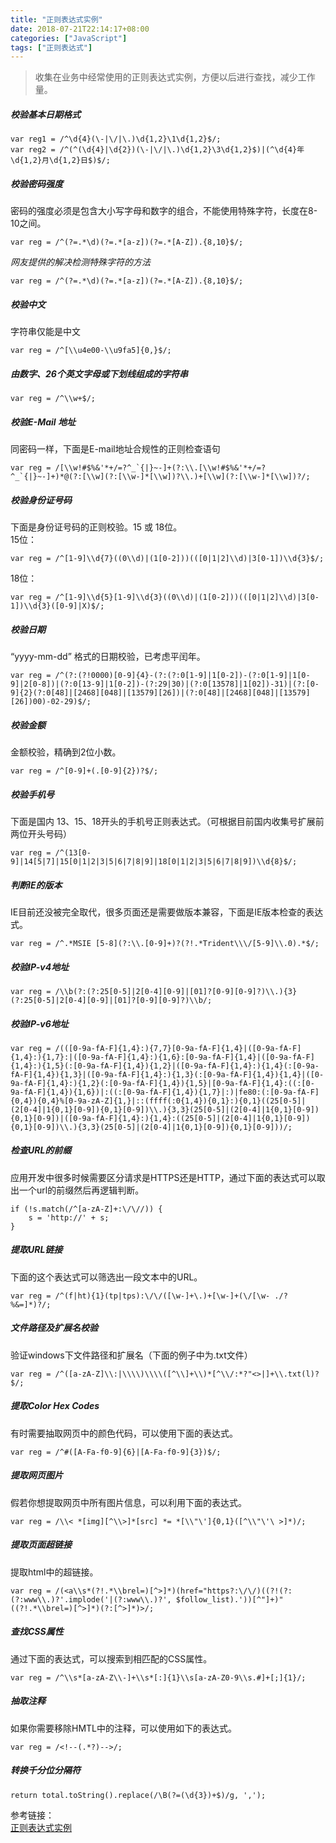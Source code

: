 ```yaml
---
title: "正则表达式实例"
date: 2018-07-21T22:14:17+08:00
categories: ["JavaScript"]
tags: ["正则表达式"]
---
```

> 收集在业务中经常使用的正则表达式实例，方便以后进行查找，减少工作量。

##### 校验基本日期格式
```
var reg1 = /^\d{4}(\-|\/|\.)\d{1,2}\1\d{1,2}$/;
var reg2 = /^(^(\d{4}|\d{2})(\-|\/|\.)\d{1,2}\3\d{1,2}$)|(^\d{4}年\d{1,2}月\d{1,2}日$)$/;
```
##### 校验密码强度
密码的强度必须是包含大小写字母和数字的组合，不能使用特殊字符，长度在8-10之间。
```
var reg = /^(?=.*\d)(?=.*[a-z])(?=.*[A-Z]).{8,10}$/;
```
*网友提供的解决检测特殊字符的方法*
```
var reg = /^(?=.*\d)(?=.*[a-z])(?=.*[A-Z]).{8,10}$/;
```
##### 校验中文
字符串仅能是中文
```
var reg = /^[\\u4e00-\\u9fa5]{0,}$/;
```
##### 由数字、26个英文字母或下划线组成的字符串
```
var reg = /^\\w+$/;
```
##### 校验E-Mail 地址
同密码一样，下面是E-mail地址合规性的正则检查语句
```
var reg = /[\\w!#$%&'*+/=?^_`{|}~-]+(?:\\.[\\w!#$%&'*+/=?^_`{|}~-]+)*@(?:[\\w](?:[\\w-]*[\\w])?\\.)+[\\w](?:[\\w-]*[\\w])?/;
```
##### 校验身份证号码
下面是身份证号码的正则校验。15 或 18位。  
15位：
```
var reg = /^[1-9]\\d{7}((0\\d)|(1[0-2]))(([0|1|2]\\d)|3[0-1])\\d{3}$/;
```
18位：
```
var reg = /^[1-9]\\d{5}[1-9]\\d{3}((0\\d)|(1[0-2]))(([0|1|2]\\d)|3[0-1])\\d{3}([0-9]|X)$/;
```
##### 校验日期
“yyyy-mm-dd” 格式的日期校验，已考虑平闰年。
```
var reg = /^(?:(?!0000)[0-9]{4}-(?:(?:0[1-9]|1[0-2])-(?:0[1-9]|1[0-9]|2[0-8])|(?:0[13-9]|1[0-2])-(?:29|30)|(?:0[13578]|1[02])-31)|(?:[0-9]{2}(?:0[48]|[2468][048]|[13579][26])|(?:0[48]|[2468][048]|[13579][26])00)-02-29)$/;
```
##### 校验金额
金额校验，精确到2位小数。
```
var reg = /^[0-9]+(.[0-9]{2})?$/;
```
##### 校验手机号
下面是国内 13、15、18开头的手机号正则表达式。（可根据目前国内收集号扩展前两位开头号码）
```
var reg = /^(13[0-9]|14[5|7]|15[0|1|2|3|5|6|7|8|9]|18[0|1|2|3|5|6|7|8|9])\\d{8}$/;
```
##### 判断IE的版本
IE目前还没被完全取代，很多页面还是需要做版本兼容，下面是IE版本检查的表达式。
```
var reg = /^.*MSIE [5-8](?:\\.[0-9]+)?(?!.*Trident\\\/[5-9]\\.0).*$/;
```
##### 校验IP-v4地址
```
var reg = /\\b(?:(?:25[0-5]|2[0-4][0-9]|[01]?[0-9][0-9]?)\\.){3}(?:25[0-5]|2[0-4][0-9]|[01]?[0-9][0-9]?)\\b/;
```
##### 校验IP-v6地址
```
var reg = /(([0-9a-fA-F]{1,4}:){7,7}[0-9a-fA-F]{1,4}|([0-9a-fA-F]{1,4}:){1,7}:|([0-9a-fA-F]{1,4}:){1,6}:[0-9a-fA-F]{1,4}|([0-9a-fA-F]{1,4}:){1,5}(:[0-9a-fA-F]{1,4}){1,2}|([0-9a-fA-F]{1,4}:){1,4}(:[0-9a-fA-F]{1,4}){1,3}|([0-9a-fA-F]{1,4}:){1,3}(:[0-9a-fA-F]{1,4}){1,4}|([0-9a-fA-F]{1,4}:){1,2}(:[0-9a-fA-F]{1,4}){1,5}|[0-9a-fA-F]{1,4}:((:[0-9a-fA-F]{1,4}){1,6})|:((:[0-9a-fA-F]{1,4}){1,7}|:)|fe80:(:[0-9a-fA-F]{0,4}){0,4}%[0-9a-zA-Z]{1,}|::(ffff(:0{1,4}){0,1}:){0,1}((25[0-5]|(2[0-4]|1{0,1}[0-9]){0,1}[0-9])\\.){3,3}(25[0-5]|(2[0-4]|1{0,1}[0-9]){0,1}[0-9])|([0-9a-fA-F]{1,4}:){1,4}:((25[0-5]|(2[0-4]|1{0,1}[0-9]){0,1}[0-9])\\.){3,3}(25[0-5]|(2[0-4]|1{0,1}[0-9]){0,1}[0-9]))/;
```
##### 检查URL的前缀
应用开发中很多时候需要区分请求是HTTPS还是HTTP，通过下面的表达式可以取出一个url的前缀然后再逻辑判断。
```
if (!s.match(/^[a-zA-Z]+:\/\//)) {
    s = 'http://' + s;
}
```
##### 提取URL链接
下面的这个表达式可以筛选出一段文本中的URL。
```
var reg = /^(f|ht){1}(tp|tps):\/\/([\w-]+\.)+[\w-]+(\/[\w- ./?%&=]*)?/;
```
##### 文件路径及扩展名校验
验证windows下文件路径和扩展名（下面的例子中为.txt文件）
```
var reg = /^([a-zA-Z]\\:|\\\\)\\\\([^\\]+\\)*[^\\/:*?"<>|]+\\.txt(l)?$/;
```
##### 提取Color Hex Codes
有时需要抽取网页中的颜色代码，可以使用下面的表达式。
```
var reg = /^#([A-Fa-f0-9]{6}|[A-Fa-f0-9]{3})$/;
```
##### 提取网页图片
假若你想提取网页中所有图片信息，可以利用下面的表达式。
```
var reg = /\\< *[img][^\\>]*[src] *= *[\\"\']{0,1}([^\\"\'\ >]*)/;
```
##### 提取页面超链接
提取html中的超链接。
```
var reg = /(<a\\s*(?!.*\\brel=)[^>]*)(href="https?:\/\/)((?!(?:(?:www\\.)?'.implode('|(?:www\\.)?', $follow_list).'))[^"]+)"((?!.*\\brel=)[^>]*)(?:[^>]*)>/;
```
##### 查找CSS属性
通过下面的表达式，可以搜索到相匹配的CSS属性。
```
var reg = /^\\s*[a-zA-Z\\-]+\\s*[:]{1}\\s[a-zA-Z0-9\\s.#]+[;]{1}/;
```
##### 抽取注释
如果你需要移除HMTL中的注释，可以使用如下的表达式。
```
var reg = /<!--(.*?)-->/;
```
##### 转换千分位分隔符
```
return total.toString().replace(/\B(?=(\d{3})+$)/g, ',');
```

参考链接：  
<a href="https://segmentfault.com/a/1190000012806098" target="_blank">正则表达式实例</a>